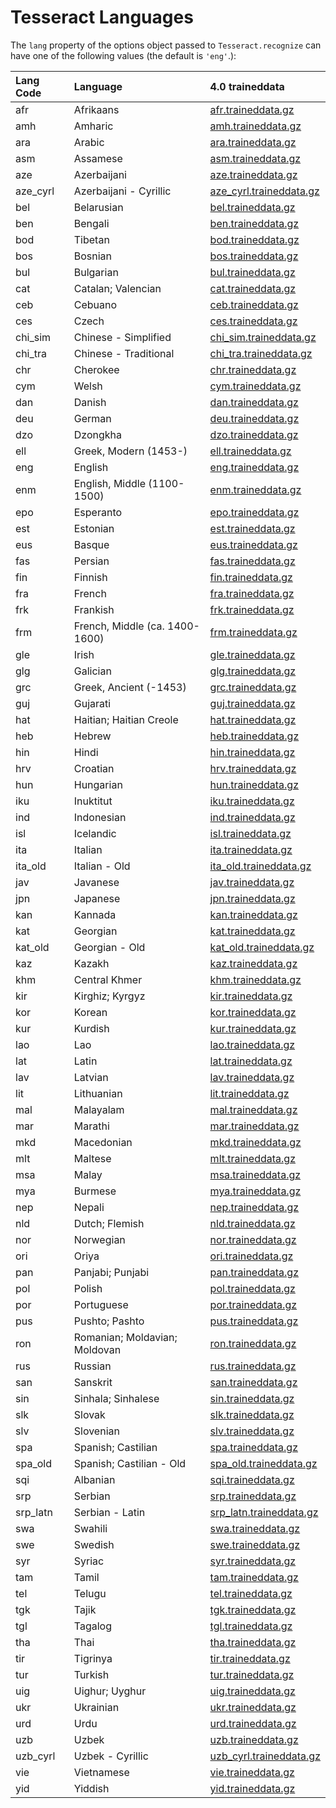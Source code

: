 # Tesseract Languages

The `lang` property of the options object passed to `Tesseract.recognize` can have one of the following values (the default is `'eng'`.):

Lang Code | Language | 4.0 traineddata
:---------| :------- | :---------------
afr | Afrikaans | [afr.traineddata.gz](https://tessdata.projectnaptha.com/4.00/afr.traineddata.gz)
amh | Amharic | [amh.traineddata.gz](https://tessdata.projectnaptha.com/4.00/amh.traineddata.gz)
ara | Arabic | [ara.traineddata.gz](https://tessdata.projectnaptha.com/4.00/ara.traineddata.gz)
asm | Assamese | [asm.traineddata.gz](https://tessdata.projectnaptha.com/4.00/asm.traineddata.gz)
aze | Azerbaijani | [aze.traineddata.gz](https://tessdata.projectnaptha.com/4.00/aze.traineddata.gz)
aze_cyrl | Azerbaijani - Cyrillic | [aze_cyrl.traineddata.gz](https://tessdata.projectnaptha.com/4.00/aze_cyrl.traineddata.gz)
bel | Belarusian | [bel.traineddata.gz](https://tessdata.projectnaptha.com/4.00/bel.traineddata.gz)
ben | Bengali | [ben.traineddata.gz](https://tessdata.projectnaptha.com/4.00/ben.traineddata.gz)
bod | Tibetan | [bod.traineddata.gz](https://tessdata.projectnaptha.com/4.00/bod.traineddata.gz)
bos | Bosnian | [bos.traineddata.gz](https://tessdata.projectnaptha.com/4.00/bos.traineddata.gz)
bul | Bulgarian | [bul.traineddata.gz](https://tessdata.projectnaptha.com/4.00/bul.traineddata.gz)
cat | Catalan; Valencian | [cat.traineddata.gz](https://tessdata.projectnaptha.com/4.00/cat.traineddata.gz)
ceb | Cebuano | [ceb.traineddata.gz](https://tessdata.projectnaptha.com/4.00/ceb.traineddata.gz)
ces | Czech | [ces.traineddata.gz](https://tessdata.projectnaptha.com/4.00/ces.traineddata.gz)
chi_sim | Chinese - Simplified | [chi_sim.traineddata.gz](https://tessdata.projectnaptha.com/4.00/chi_sim.traineddata.gz)
chi_tra | Chinese - Traditional | [chi_tra.traineddata.gz](https://tessdata.projectnaptha.com/4.00/chi_tra.traineddata.gz)
chr | Cherokee | [chr.traineddata.gz](https://tessdata.projectnaptha.com/4.00/chr.traineddata.gz)
cym | Welsh | [cym.traineddata.gz](https://tessdata.projectnaptha.com/4.00/cym.traineddata.gz)
dan | Danish | [dan.traineddata.gz](https://tessdata.projectnaptha.com/4.00/dan.traineddata.gz)
deu | German | [deu.traineddata.gz](https://tessdata.projectnaptha.com/4.00/deu.traineddata.gz)
dzo | Dzongkha | [dzo.traineddata.gz](https://tessdata.projectnaptha.com/4.00/dzo.traineddata.gz)
ell | Greek, Modern (1453-) | [ell.traineddata.gz](https://tessdata.projectnaptha.com/4.00/ell.traineddata.gz)
eng | English | [eng.traineddata.gz](https://tessdata.projectnaptha.com/4.00/eng.traineddata.gz)
enm | English, Middle (1100-1500) | [enm.traineddata.gz](https://tessdata.projectnaptha.com/4.00/enm.traineddata.gz)
epo | Esperanto | [epo.traineddata.gz](https://tessdata.projectnaptha.com/4.00/epo.traineddata.gz)
est | Estonian | [est.traineddata.gz](https://tessdata.projectnaptha.com/4.00/est.traineddata.gz)
eus | Basque | [eus.traineddata.gz](https://tessdata.projectnaptha.com/4.00/eus.traineddata.gz)
fas | Persian | [fas.traineddata.gz](https://tessdata.projectnaptha.com/4.00/fas.traineddata.gz)
fin | Finnish | [fin.traineddata.gz](https://tessdata.projectnaptha.com/4.00/fin.traineddata.gz)
fra | French | [fra.traineddata.gz](https://tessdata.projectnaptha.com/4.00/fra.traineddata.gz)
frk | Frankish | [frk.traineddata.gz](https://tessdata.projectnaptha.com/4.00/frk.traineddata.gz)
frm | French, Middle (ca. 1400-1600) | [frm.traineddata.gz](https://tessdata.projectnaptha.com/4.00/frm.traineddata.gz)
gle | Irish | [gle.traineddata.gz](https://tessdata.projectnaptha.com/4.00/gle.traineddata.gz)
glg | Galician | [glg.traineddata.gz](https://tessdata.projectnaptha.com/4.00/glg.traineddata.gz)
grc | Greek, Ancient (-1453) | [grc.traineddata.gz](https://tessdata.projectnaptha.com/4.00/grc.traineddata.gz)
guj | Gujarati | [guj.traineddata.gz](https://tessdata.projectnaptha.com/4.00/guj.traineddata.gz)
hat | Haitian; Haitian Creole | [hat.traineddata.gz](https://tessdata.projectnaptha.com/4.00/hat.traineddata.gz)
heb | Hebrew | [heb.traineddata.gz](https://tessdata.projectnaptha.com/4.00/heb.traineddata.gz)
hin | Hindi | [hin.traineddata.gz](https://tessdata.projectnaptha.com/4.00/hin.traineddata.gz)
hrv | Croatian | [hrv.traineddata.gz](https://tessdata.projectnaptha.com/4.00/hrv.traineddata.gz)
hun | Hungarian | [hun.traineddata.gz](https://tessdata.projectnaptha.com/4.00/hun.traineddata.gz)
iku | Inuktitut | [iku.traineddata.gz](https://tessdata.projectnaptha.com/4.00/iku.traineddata.gz)
ind | Indonesian | [ind.traineddata.gz](https://tessdata.projectnaptha.com/4.00/ind.traineddata.gz)
isl | Icelandic | [isl.traineddata.gz](https://tessdata.projectnaptha.com/4.00/isl.traineddata.gz)
ita | Italian | [ita.traineddata.gz](https://tessdata.projectnaptha.com/4.00/ita.traineddata.gz)
ita_old | Italian - Old | [ita_old.traineddata.gz](https://tessdata.projectnaptha.com/4.00/ita_old.traineddata.gz)
jav | Javanese | [jav.traineddata.gz](https://tessdata.projectnaptha.com/4.00/jav.traineddata.gz)
jpn | Japanese | [jpn.traineddata.gz](https://tessdata.projectnaptha.com/4.00/jpn.traineddata.gz)
kan | Kannada | [kan.traineddata.gz](https://tessdata.projectnaptha.com/4.00/kan.traineddata.gz)
kat | Georgian | [kat.traineddata.gz](https://tessdata.projectnaptha.com/4.00/kat.traineddata.gz)
kat_old | Georgian - Old | [kat_old.traineddata.gz](https://tessdata.projectnaptha.com/4.00/kat_old.traineddata.gz)
kaz | Kazakh | [kaz.traineddata.gz](https://tessdata.projectnaptha.com/4.00/kaz.traineddata.gz)
khm | Central Khmer | [khm.traineddata.gz](https://tessdata.projectnaptha.com/4.00/khm.traineddata.gz)
kir | Kirghiz; Kyrgyz | [kir.traineddata.gz](https://tessdata.projectnaptha.com/4.00/kir.traineddata.gz)
kor | Korean | [kor.traineddata.gz](https://tessdata.projectnaptha.com/4.00/kor.traineddata.gz)
kur | Kurdish | [kur.traineddata.gz](https://tessdata.projectnaptha.com/4.00/kur.traineddata.gz)
lao | Lao | [lao.traineddata.gz](https://tessdata.projectnaptha.com/4.00/lao.traineddata.gz)
lat | Latin | [lat.traineddata.gz](https://tessdata.projectnaptha.com/4.00/lat.traineddata.gz)
lav | Latvian | [lav.traineddata.gz](https://tessdata.projectnaptha.com/4.00/lav.traineddata.gz)
lit | Lithuanian | [lit.traineddata.gz](https://tessdata.projectnaptha.com/4.00/lit.traineddata.gz)
mal | Malayalam | [mal.traineddata.gz](https://tessdata.projectnaptha.com/4.00/mal.traineddata.gz)
mar | Marathi | [mar.traineddata.gz](https://tessdata.projectnaptha.com/4.00/mar.traineddata.gz)
mkd | Macedonian | [mkd.traineddata.gz](https://tessdata.projectnaptha.com/4.00/mkd.traineddata.gz)
mlt | Maltese | [mlt.traineddata.gz](https://tessdata.projectnaptha.com/4.00/mlt.traineddata.gz)
msa | Malay | [msa.traineddata.gz](https://tessdata.projectnaptha.com/4.00/msa.traineddata.gz)
mya | Burmese | [mya.traineddata.gz](https://tessdata.projectnaptha.com/4.00/mya.traineddata.gz)
nep | Nepali | [nep.traineddata.gz](https://tessdata.projectnaptha.com/4.00/nep.traineddata.gz)
nld | Dutch; Flemish | [nld.traineddata.gz](https://tessdata.projectnaptha.com/4.00/nld.traineddata.gz)
nor | Norwegian | [nor.traineddata.gz](https://tessdata.projectnaptha.com/4.00/nor.traineddata.gz)
ori | Oriya | [ori.traineddata.gz](https://tessdata.projectnaptha.com/4.00/ori.traineddata.gz)
pan | Panjabi; Punjabi | [pan.traineddata.gz](https://tessdata.projectnaptha.com/4.00/pan.traineddata.gz)
pol | Polish | [pol.traineddata.gz](https://tessdata.projectnaptha.com/4.00/pol.traineddata.gz)
por | Portuguese | [por.traineddata.gz](https://tessdata.projectnaptha.com/4.00/por.traineddata.gz)
pus | Pushto; Pashto | [pus.traineddata.gz](https://tessdata.projectnaptha.com/4.00/pus.traineddata.gz)
ron | Romanian; Moldavian; Moldovan | [ron.traineddata.gz](https://tessdata.projectnaptha.com/4.00/ron.traineddata.gz)
rus | Russian | [rus.traineddata.gz](https://tessdata.projectnaptha.com/4.00/rus.traineddata.gz)
san | Sanskrit | [san.traineddata.gz](https://tessdata.projectnaptha.com/4.00/san.traineddata.gz)
sin | Sinhala; Sinhalese | [sin.traineddata.gz](https://tessdata.projectnaptha.com/4.00/sin.traineddata.gz)
slk | Slovak | [slk.traineddata.gz](https://tessdata.projectnaptha.com/4.00/slk.traineddata.gz)
slv | Slovenian | [slv.traineddata.gz](https://tessdata.projectnaptha.com/4.00/slv.traineddata.gz)
spa | Spanish; Castilian | [spa.traineddata.gz](https://tessdata.projectnaptha.com/4.00/spa.traineddata.gz)
spa_old | Spanish; Castilian - Old | [spa_old.traineddata.gz](https://tessdata.projectnaptha.com/4.00/spa_old.traineddata.gz)
sqi | Albanian | [sqi.traineddata.gz](https://tessdata.projectnaptha.com/4.00/sqi.traineddata.gz)
srp | Serbian | [srp.traineddata.gz](https://tessdata.projectnaptha.com/4.00/srp.traineddata.gz)
srp_latn | Serbian - Latin | [srp_latn.traineddata.gz](https://tessdata.projectnaptha.com/4.00/srp_latn.traineddata.gz)
swa | Swahili | [swa.traineddata.gz](https://tessdata.projectnaptha.com/4.00/swa.traineddata.gz)
swe | Swedish | [swe.traineddata.gz](https://tessdata.projectnaptha.com/4.00/swe.traineddata.gz)
syr | Syriac | [syr.traineddata.gz](https://tessdata.projectnaptha.com/4.00/syr.traineddata.gz)
tam | Tamil | [tam.traineddata.gz](https://tessdata.projectnaptha.com/4.00/tam.traineddata.gz)
tel | Telugu | [tel.traineddata.gz](https://tessdata.projectnaptha.com/4.00/tel.traineddata.gz)
tgk | Tajik | [tgk.traineddata.gz](https://tessdata.projectnaptha.com/4.00/tgk.traineddata.gz)
tgl | Tagalog | [tgl.traineddata.gz](https://tessdata.projectnaptha.com/4.00/tgl.traineddata.gz)
tha | Thai | [tha.traineddata.gz](https://tessdata.projectnaptha.com/4.00/tha.traineddata.gz)
tir | Tigrinya | [tir.traineddata.gz](https://tessdata.projectnaptha.com/4.00/tir.traineddata.gz)
tur | Turkish | [tur.traineddata.gz](https://tessdata.projectnaptha.com/4.00/tur.traineddata.gz)
uig | Uighur; Uyghur | [uig.traineddata.gz](https://tessdata.projectnaptha.com/4.00/uig.traineddata.gz)
ukr | Ukrainian | [ukr.traineddata.gz](https://tessdata.projectnaptha.com/4.00/ukr.traineddata.gz)
urd | Urdu | [urd.traineddata.gz](https://tessdata.projectnaptha.com/4.00/urd.traineddata.gz)
uzb | Uzbek | [uzb.traineddata.gz](https://tessdata.projectnaptha.com/4.00/uzb.traineddata.gz)
uzb_cyrl | Uzbek - Cyrillic | [uzb_cyrl.traineddata.gz](https://tessdata.projectnaptha.com/4.00/uzb_cyrl.traineddata.gz)
vie | Vietnamese | [vie.traineddata.gz](https://tessdata.projectnaptha.com/4.00/vie.traineddata.gz)
yid | Yiddish | [yid.traineddata.gz](https://tessdata.projectnaptha.com/4.00/yid.traineddata.gz)
